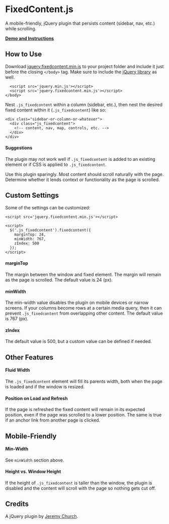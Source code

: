 # FixedContent.js

A mobile-friendly, jQuery plugin that persists content (sidebar, nav, etc.) while scrolling.

**[Demo and Instructions](https://j.eremy.net/fixed-content/demo/)**

## How to Use

Download [jquery.fixedcontent.min.js](https://raw.githubusercontent.com/jeremychurch/FixedContent.js/master/jquery.fixedcontent.min.js) to your project folder and include it just before the closing `</body>` tag. Make sure to include the [jQuery library](https://developers.google.com/speed/libraries/devguide#jquery) as well.

```
  <script src='jquery.min.js'></script>
  <script src='jquery.fixedcontent.min.js'></script>
</body>
```

Nest `.js_fixedcontent` within a column (sidebar, etc.), then nest the desired fixed content within it (`.js_fixedcontent`) like so:

```
<div class="sidebar-or-column-or-whatever">
  <div class="js_fixedcontent">
    <!-- content, nav, map, controls, etc. -->
  </div>
</div>
```

#### Suggestions

The plugin may not work well if `.js_fixedcontent` is added to an existing element or if CSS is applied to `.js_fixedcontent`.

Use this plugin sparingly. Most content should scroll naturally with the page. Determine whether it lends context or functionality as the page is scrolled.

## Custom Settings

Some of the settings can be customized:

```
<script src='jquery.fixedcontent.min.js'></script>

<script>
  $('.js_fixedcontent').fixedcontent({
    marginTop: 24,
    minWidth: 767,
    zIndex: 500
  });
</script>
```

#### marginTop

The margin between the window and fixed element. The margin will remain as the page is scrolled. The default value is 24 (px).

#### minWidth

The min-width value disables the plugin on mobile devices or narrow screens. If your columns become rows at a certain media query, then it can prevent `.js_fixedcontent` from overlapping other content. The default value is 767 (px).

#### zIndex

The default value is 500, but a custom value can be defined if needed.

## Other Features

#### Fluid Width

The `.js_fixedcontent` element will fill its parents width, both when the page is loaded and if the window is resized.

#### Position on Load and Refresh

If the page is refreshed the fixed content will remain in its expected position, even if the page was scrolled to a lower position. The same is true if an anchor link from another page is clicked.

## Mobile-Friendly

#### Min-Width

See `minWidth` section above.

#### Height vs. Window Height

If the height of `.js_fixedcontent` is taller than the window, the plugin is disabled and the content will scroll with the page so nothing gets cut off.

## Credits

A jQuery plugin by [Jeremy Church](https://j.eremy.net/).
